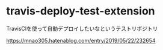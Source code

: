 # travis-deploy-test-extension
TravisCIを使って自動デプロイしたいなというテストリポジトリ

https://mnao305.hatenablog.com/entry/2019/05/22/232654

